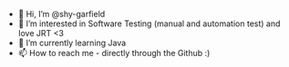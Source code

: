 - 👋 Hi, I’m @shy-garfield
- 👀 I’m interested in Software Testing (manual and automation test) and love JRT <3
- 🌱 I’m currently learning Java
-  📫 How to reach me  - directly through the Github :)

<!---
shy-garfield/shy-garfield is a ✨ special ✨ repository because its `README.md` (this file) appears on your GitHub profile.
You can click the Preview link to take a look at your changes.
--->
